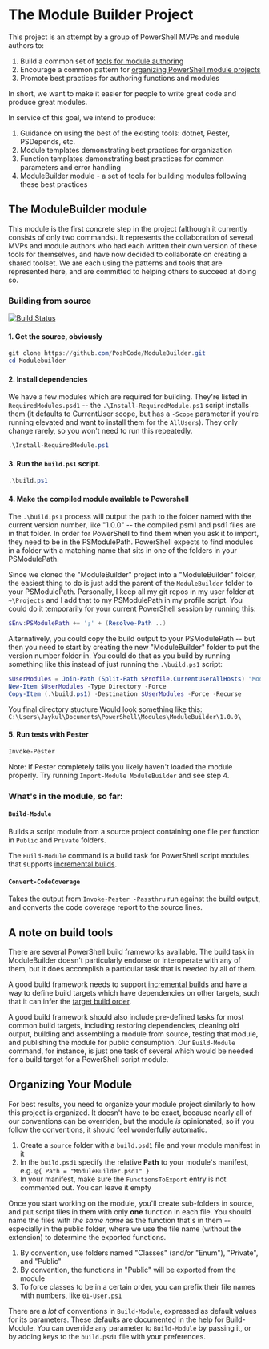 # The Module Builder Project

This project is an attempt by a group of PowerShell MVPs and module authors to:

1. Build a common set of [tools for module authoring](#whats-in-the-module-so-far)
2. Encourage a common pattern for [organizing PowerShell module projects](#organizing-your-module)
3. Promote best practices for authoring functions and modules

In short, we want to make it easier for people to write great code and produce great modules.

In service of this goal, we intend to produce:

1. Guidance on using the best of the existing tools: dotnet, Pester, PSDepends, etc.
2. Module templates demonstrating best practices for organization
3. Function templates demonstrating best practices for common parameters and error handling
4. ModuleBuilder module - a set of tools for building modules following these best practices

## The ModuleBuilder module

This module is the first concrete step in the project (although it currently consists of only two commands). It represents the collaboration of several MVPs and module authors who had each written their own version of these tools for themselves, and have now decided to collaborate on creating a shared toolset. We are each using the patterns and tools that are represented here, and are committed to helping others to succeed at doing so.

### Building from source

[![Build Status](https://poshcode.visualstudio.com/ModuleBuilder/_apis/build/status/ModuleBuilder)](https://poshcode.visualstudio.com/ModuleBuilder/_build/latest?definitionId=1)

#### 1. Get the source, obviously

```powershell
git clone https://github.com/PoshCode/ModuleBuilder.git
cd Modulebuilder
```

#### 2. Install dependencies

We have a few modules which are required for building. They're listed in `RequiredModules.psd1` -- the `.\Install-RequiredModule.ps1` script installs them (it defaults to CurrentUser scope, but has a `-Scope` parameter if you're running elevated and want to install them for the `AllUsers`). They only change rarely, so you won't need to run this repeatedly.

```powershell
.\Install-RequiredModule.ps1
```

#### 3. Run the `build.ps1` script.

```powershell
.\build.ps1
```

#### 4. Make the compiled module available to Powershell

The `.\build.ps1` process will output the path to the folder named with the current version number, like "1.0.0" -- the compiled psm1 and psd1 files are in that folder. In order for PowerShell to find them when you ask it to import, they need to be in the PSModulePath.  PowerShell expects to find modules in a folder with a matching name that sits in one of the folders in your PSModulePath.

Since we cloned the "ModuleBuilder" project into a "ModuleBuilder" folder, the easiest thing to do is just add the parent of the `ModuleBuilder` folder to your PSModulePath. Personally, I keep all my git repos in my user folder at `~\Projects` and I add that to my PSModulePath in my profile script. You could do it temporarily for your current PowerShell session by running this:

```powershell
$Env:PSModulePath += ';' + (Resolve-Path ..)
```

Alternatively, you could copy the build output to your PSModulePath -- but then you need to start by creating the new "ModuleBuilder" folder to put the version number folder in. You could do that as you build by running something like this instead of just running the `.\build.ps1` script:

```powershell
$UserModules = Join-Path (Split-Path $Profile.CurrentUserAllHosts) "Modules\ModuleBuilder"
New-Item $UserModules -Type Directory -Force
Copy-Item (.\build.ps1) -Destination $UserModules -Force -Recurse
```

You final directory stucture Would look something like this: `C:\Users\Jaykul\Documents\PowerShell\Modules\ModuleBuilder\1.0.0\`

#### 5. Run tests with Pester

```powershell
Invoke-Pester
```
Note: If Pester completely fails you likely haven't loaded the module properly. Try running `Import-Module ModuleBuilder` and see step 4.

### What's in the module, so far:

#### `Build-Module`

Builds a script module from a source project containing one file per function in `Public` and `Private` folders.

The `Build-Module` command is a build task for PowerShell script modules that supports [incremental builds](https://docs.microsoft.com/en-us/visualstudio/msbuild/incremental-builds).

#### `Convert-CodeCoverage`

Takes the output from `Invoke-Pester -Passthru` run against the build output, and converts the code coverage report to the source lines.

## A note on build tools

There are several PowerShell build frameworks available. The build task in ModuleBuilder doesn't particularly endorse or interoperate with any of them, but it does accomplish a particular task that is needed by all of them.

A good build framework needs to support [incremental builds](https://docs.microsoft.com/en-us/visualstudio/msbuild/incremental-builds) and have a way to define build targets which have dependencies on other targets, such that it can infer the [target build order](https://docs.microsoft.com/en-us/visualstudio/msbuild/msbuild-targets#target-build-order).

A good build framework should also include pre-defined tasks for most common build targets, including restoring dependencies, cleaning old output, building and assembling a module from source, testing that module, and publishing the module for public consumption.  Our `Build-Module` command, for instance, is just one task of several which would be needed for a build target for a PowerShell script module.


## Organizing Your Module

For best results, you need to organize your module project similarly to how this project is organized. It doesn't have to be exact, because nearly all of our conventions can be overriden, but the module *is* opinionated, so if you follow the conventions, it should feel wonderfully automatic.

1. Create a `source` folder with a `build.psd1` file and your module manifest in it
2. In the `build.psd1` specify the relative **Path** to your module's manifest, e.g. `@{ Path = "ModuleBuilder.psd1" }`
3. In your manifest, make sure the `FunctionsToExport` entry is not commented out. You can leave it empty

Once you start working on the module, you'll create sub-folders in source, and put script files in them with only **one** function in each file. You should name the files with _the same name_ as the function that's in them -- especially in the public folder, where we use the file name (without the extension) to determine the exported functions.

1. By convention, use folders named "Classes" (and/or "Enum"), "Private", and "Public"
2. By convention, the functions in "Public" will be exported from the module
3. To force classes to be in a certain order, you can prefix their file names with numbers, like `01-User.ps1`

There are a *lot* of conventions in `Build-Module`, expressed as default values for its parameters. These defaults are documented in the help for Build-Module. You can override any parameter to `Build-Module` by passing it, or by adding keys to the `build.psd1` file with your preferences.
